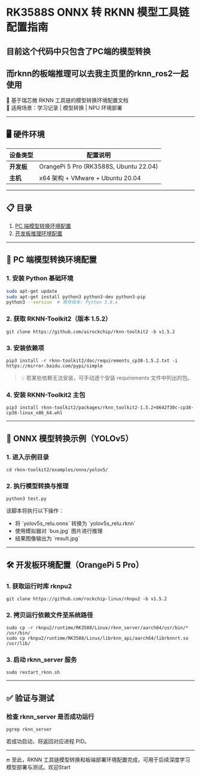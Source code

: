 # RK3588S ONNX 转 RKNN 模型工具链配置指南
## 目前这个代码中只包含了PC端的模型转换
## 而rknn的板端推理可以去我主页里的rknn_ros2一起使用
🚀 基于瑞芯微 RKNN 工具链的模型转换环境配置文档  
📌 适用场景：学习记录 | 模型转换 | NPU 环境部署  

---

## 🖥️ 硬件环境

| 设备类型   | 配置说明                                 |
|------------|------------------------------------------|
| **开发板** | OrangePi 5 Pro (RK3588S, Ubuntu 22.04)   |
| **主机**   | x64 架构 + VMware + Ubuntu 20.04         |

---

## 📋 目录

1. [PC 端模型转换环境配置](#-pc-端模型转换环境配置)  
2. [开发板推理环境配置](#-开发板环境配置)  

---

## 🔧 PC 端模型转换环境配置

### 1. 安装 Python 基础环境

```bash
sudo apt-get update
sudo apt-get install python3 python3-dev python3-pip
python3 --version  # 推荐版本: Python 3.8.x
```

### 2. 获取 RKNN-Toolkit2（版本 1.5.2）

```
git clone https://github.com/airockchip/rknn-toolkit2 -b v1.5.2
```

### 3. 安装依赖项

```
pip3 install -r rknn-toolkit2/doc/requirements_cp38-1.5.2.txt -i https://mirror.baidu.com/pypi/simple
```

> 💡 若某些依赖无法安装，可手动逐个安装 requirements 文件中列出的包。

### 4. 安装 RKNN-Toolkit2 主包

```
pip3 install rknn-toolkit2/packages/rknn_toolkit2-1.5.2+b642f30c-cp38-cp38-linux_x86_64.whl
```

---

## 🧪 ONNX 模型转换示例（YOLOv5）

### 1. 进入示例目录

```
cd rknn-toolkit2/examples/onnx/yolov5/
```

### 2. 执行模型转换与推理

```
python3 test.py
```

该脚本将执行以下操作：

- 将 \`yolov5s_relu.onnx\` 转换为 \`yolov5s_relu.rknn\`
- 使用模拟器对 \`bus.jpg\` 图片进行推理
- 结果图像输出为 \`result.jpg\`

---

## 🛠️ 开发板环境配置（OrangePi 5 Pro）

### 1. 获取运行时库 rknpu2

```
git clone https://github.com/rockchip-linux/rknpu2 -b v1.5.2
```

### 2. 拷贝运行依赖文件至系统路径

```
sudo cp -r rknpu2/runtime/RK3588/Linux/rknn_server/aarch64/usr/bin/* /usr/bin/
sudo cp rknpu2/runtime/RK3588/Linux/librknn_api/aarch64/librknnrt.so /usr/lib/
```

### 3. 启动 rknn_server 服务

```
sudo restart_rknn.sh
```

---

## ✅ 验证与测试

### 检查 rknn_server 是否成功运行

```
pgrep rknn_server
```

若成功启动，将返回对应进程 PID。

---

🔚 至此，RKNN 工具链模型转换和板端部署环境配置完成，可用于后续深度学习模型部署与测试。欢迎Start
